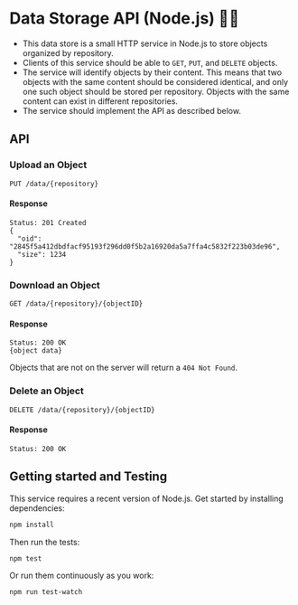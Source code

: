 # Data Storage API (Node.js) :turtle::rocket:

* This data store is a small HTTP service in Node.js to store objects organized by repository.
* Clients of this service should be able to `GET`, `PUT`, and `DELETE` objects.
* The service will identify objects by their content. This means that two objects with the same content should be considered identical, and only one such object should be stored per repository. Objects with the same content can exist in different repositories.
* The service should implement the API as described below.

## API

### Upload an Object

```
PUT /data/{repository}
```

#### Response

```
Status: 201 Created
{
  "oid": "2845f5a412dbdfacf95193f296dd0f5b2a16920da5a7ffa4c5832f223b03de96",
  "size": 1234
}
```

### Download an Object

```
GET /data/{repository}/{objectID}
```

#### Response

```
Status: 200 OK
{object data}
```

Objects that are not on the server will return a `404 Not Found`.

### Delete an Object

```
DELETE /data/{repository}/{objectID}
```

#### Response

```
Status: 200 OK
```

## Getting started and Testing

This service requires a recent version of Node.js. Get started by installing dependencies:

```sh
npm install
```

Then run the tests:

```sh
npm test
```

Or run them continuously as you work:

```sh
npm run test-watch
```
